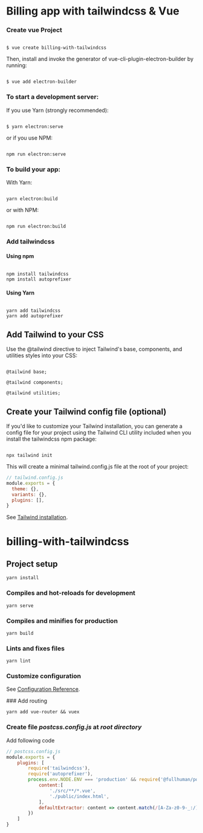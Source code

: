 
# Billing app with tailwindcss & Vue

### Create vue Project
```shell

$ vue create billing-with-tailwindcss

```

Then, install and invoke the generator of vue-cli-plugin-electron-builder by running:

```shell

$ vue add electron-builder

```

### To start a development server:
If you use Yarn (strongly recommended):

```shell

$ yarn electron:serve

```

or if you use NPM:

```shell

npm run electron:serve

```

### To build your app:
With Yarn:

```shell

yarn electron:build
```

or with NPM:

```shell

npm run electron:build

```

### Add tailwindcss

#### Using npm
```shell

npm install tailwindcss 
npm install autoprefixer

```

#### Using Yarn
```shell

yarn add tailwindcss
yarn add autoprefixer

```

## Add Tailwind to your CSS
Use the @tailwind directive to inject Tailwind's base, components, and utilities styles into your CSS:

```

@tailwind base;

@tailwind components;

@tailwind utilities;

```

## Create your Tailwind config file (optional)
If you'd like to customize your Tailwind installation, you can generate a config file for your project using the Tailwind CLI utility included when you install the tailwindcss npm package:

```shell

npx tailwind init

```

This will create a minimal tailwind.config.js file at the root of your project:

```js
// tailwind.config.js
module.exports = {
  theme: {},
  variants: {},
  plugins: [],
}
```

See [Tailwind installation](https://tailwindcss.com/docs/installation/).








# billing-with-tailwindcss

## Project setup
```
yarn install
```

### Compiles and hot-reloads for development
```
yarn serve
```

### Compiles and minifies for production
```
yarn build
```

### Lints and fixes files
```
yarn lint
```

### Customize configuration
See [Configuration Reference](https://cli.vuejs.org/config/).


### Add routing

```shell
yarn add vue-router && vuex
```

### Create file ***postcss.config.js***  at  ***root directory***

Add following code 
```js
// postcss.config.js
module.exports = {
    plugins: [
        require('tailwindcss'),
        require('autoprefixer'),
        process.env.NODE.ENV === 'production' && require('@fullhuman/postcss-purgecss')({
            content:[
                './src/**/*.vue',
                './public/index.html',
            ],
            defaultExtractor: content => content.match(/[A-Za-z0-9-_:/]+/) || []
        })
    ]
}
```
